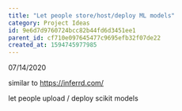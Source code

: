 ```yaml
---
title: "Let people store/host/deploy ML models"
category: Project Ideas
id: 9e6d7d9760724bcc82b44fd6d3451ee1
parent_id: cf710e097645477c9695efb32f07de22
created_at: 1594745977985
---
```


07/14/2020

similar to https://inferrd.com/

let people upload / deploy scikit models 
                